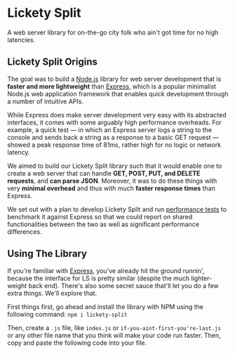# Lickety Split
A web server library for on-the-go city folk who ain't got time for no high latencies.  

## Lickety Split Origins 
The goal was to build a [Node.js](https://nodejs.org/en/) library for web server development that is **faster and more lightweight** than [Express](https://expressjs.com/), which is a popular minimalist Node.js web application framework that enables quick development through a number of intuitive APIs. 

While Express does make server development very easy with its abstracted interfaces, it comes with some arguably high performance overheads. For example, a quick test — in which an Express server logs a string to the console and sends back a string as a response to a basic GET request — showed a peak response time of 81ms, rather high for no logic or network latency.  

We aimed to build our Lickety Split library such that it would enable one to create a web server that can handle **GET, POST, PUT, and DELETE requests**, and **can parse JSON**. Moreover, it was to do these things with very **minimal overhead** and thus with much **faster response times** than Express.  

We set out with a plan to develop Lickety Split and run [performance tests](tests/index.js) to benchmark it against Express so that we could report on shared functionalities between the two as well as significant performance differences. 

## Using The Library 

If you're familiar with [Express](https://expressjs.com/), you've already hit the ground runnin', because the interface for LS is pretty similar (despite the much lighter-weight back end). There's also some secret sauce that'll let you do a few extra things. We'll explore that. 

First things first, go ahead and install the library with NPM using the following command: `npm i lickety-split`

Then, create a `.js` file, like `index.js` or `if-you-aint-first-you're-last.js` or any other file name that you think will make your code run faster. Then, copy and paste the following code into your file. 